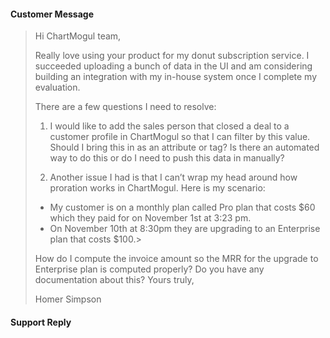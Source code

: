 #### Customer Message
>Hi ChartMogul team,
>
>Really love using your product for my donut subscription service. I succeeded uploading a bunch of data
>in the UI and am considering building an integration with my in-house system once I complete my
>evaluation.
>
>There are a few questions I need to resolve:
>1) I would like to add the sales person that closed a deal to a customer profile in ChartMogul so that I can
>filter by this value. Should I bring this in as an attribute or tag? Is there an automated way to do this or do
>I need to push this data in manually?
>
>2) Another issue I had is that I can’t wrap my head around how proration works in ChartMogul.
>Here is my scenario:
>- My customer is on a monthly plan called Pro plan that costs $60 which they paid for on November 1st at
>3:23 pm.
>- On November 10th at 8:30pm they are upgrading to an Enterprise plan that costs $100.>
>
>How do I compute the invoice amount so the MRR for the upgrade to Enterprise plan is computed
>properly? Do you have any documentation about this?
>Yours truly,
>
>Homer Simpson

#### Support Reply

